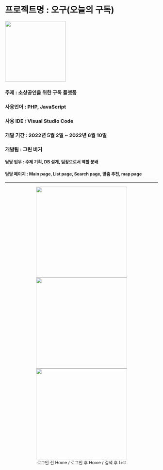 # 프로젝트명 : 오구(오늘의 구독) 
<img src="https://user-images.githubusercontent.com/101936519/175867739-91775142-3af8-49f1-8635-e5e8c2adfaa8.png" width=200px>

### 주제 : 소상공인을 위한 구독 플랫폼

### 사용언어 : PHP, JavaScript

### 사용 IDE : Visual Studio Code

### 개발 기간 : 2022년 5월 2일 ~ 2022년 6월 10일

### 개발팀 : 그린 버거

#### 담당 업무 : 주제 기획, DB 설계, 팀장으로서 역할 분배

#### 담당 페이지 : Main page, List page, Search page, 맞춤 추천, map page


---
<center><img src="https://user-images.githubusercontent.com/101936519/175876087-e252a8ac-add8-4fc8-a45b-04c6e8e10d67.jpg" width=300px><img src="https://user-images.githubusercontent.com/101936519/175875735-9cbcb145-9f09-4b7b-bbdc-9cad7b4df6db.jpg" width=300px>
<img src="https://user-images.githubusercontent.com/101936519/175875962-0ac8a182-d3a1-4036-9525-78280a21dcec.jpg" width=300px></center>
<center>로그인 전 Home / 로그인 후 Home / 검색 후 List</center>


